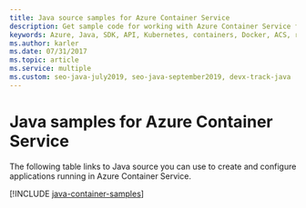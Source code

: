 ```yaml
---
title: Java source samples for Azure Container Service
description: Get sample code for working with Azure Container Service from your Java apps.
keywords: Azure, Java, SDK, API, Kubernetes, containers, Docker, ACS, registry, images
ms.author: karler
ms.date: 07/31/2017
ms.topic: article
ms.service: multiple
ms.custom: seo-java-july2019, seo-java-september2019, devx-track-java
---
```


# Java samples for Azure Container Service

The following table links to Java source you can use to create and configure applications running in Azure Container Service.

[!INCLUDE [java-container-samples](includes/java-container-samples.md)]
